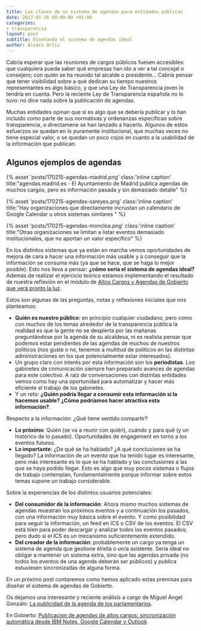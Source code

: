 ```yaml
---
title: Las claves de un sistema de agendas para entidades públicas
date: 2017-01-26 08:00:00 +01:00
categories:
- transparencia
layout: post
subtitle: Diseñando el sistema de agendas ideal
author: Álvaro Ortiz
---
```


Cabría esperar que las reuniones de cargos públicos fuesen accesibles: que cualquiera pueda saber qué empresas han ido a ver a tal concejal o consejero; con quién se ha reunido tal alcalde o presidente... Cabría pensar que tener visibilidad sobre a qué dedican su tiempo nuestros representantes es algo básico, y que una Ley de Transparencia joven lo tendría en cuenta. Pero la reciente Ley de Transparencia española no lo tuvo: no dice nada sobre la publicación de agendas.

Muchas entidades opinan que si es algo que se debería publicar y lo han incluído como parte de sus normativas y ordenanzas específicas sobre transparencia, o directamene se han lanzado a hacerlo. Algunos de estos esfuerzos se quedan en lo puramente institucional, que muchas veces no tiene especial valor, o se quedan un poco cojos en cuanto a la usabilidad de la información que publican.

## Algunos ejemplos de agendas

{% asset 'posts/170215-agendas-madrid.png' class:'inline caption' title:"agendas.madrid.es - El Ayuntamiento de Madrid publica agendas de muchos cargos, pero es información pasada y sin demasiado detalle" %}


{% asset 'posts/170215-agendas-ssreyes.png' class:'inline caption' title:"Hay organizaciones que directamente incrustan un calendario de Google Calendar u otros sistemas similares " %}


{% asset 'posts/170215-agendas-moncloa.png' class:'inline caption' title:"Otras organizaciones se limitan a listar eventos demasiado institucionales, que no aportan un valor específico" %}


En los distintos sistemas que ya están en marcha vemos oportunidades de mejora de cara a hacer una información más usable y a conseguir que la información se consuma más (ya que se hace, que se haga lo mejor posible). Esto nos lleva a pensar: **¿cómo sería el sistema de agendas ideal?** Además de realizar el ejercicio teórico estamos implementando el resultado de nuestra reflexión en el módulo de [Altos Cargos y Agendas de Gobierto que verá pronto la luz](https://gobierto.es/blog/20161215-diputacion-de-valencia-gobierto.html).

Estos son algunas de las preguntas, notas y reflexiones iniciales que nos planteamos:

* **Quién es nuestro público**: en principio cualquier ciudadano, pero como con muchos de los temas alrededor de la transparencia pública la realidad es que la gente no se despierta por las mañanas preguntándose por la agenda de su alcaldesa, ni es realista pensar que podemos estar pendientes de las agendas de muchos de nuestros políticos (nos guste o no, tenemos a multitud de políticos en las distintas administraciones en los que potencialmente estar interesados).
* Un grupo claro con interés por esta información son los **periodistas**. Los gabinetes de comunicación siempre han preparado avances de agendas para este colectivo. A raiz de conversaciones con distintas entidades vemos como hay una oportunidad para automatizar y hacer más eficiente el trabajo de los gabinetes.
* Y un reto: **¿Quién podría llegar a consumir esta información si la hacemos usable? ¿Cómo podríamos hacer atractiva esta información?**.  

Respecto a la información: ¿Qué tiene sentido compartir?

* **Lo próximo**: Quién (se va a reunir con quién), cuándo y para qué (y un histórico de lo pasado). Oportunidades de engagement en torno a los eventos futuros.
* **Lo importante**: ¿De qué se ha hablado? ¿A qué conclusiones se ha llegado? La información de un evento que ha tenido lugar es interesante, pero más interesante es lo que se ha hablado y las conclusiones a las que se haya podido llegar.  Esto es algo que muy pocos sistemas o flujos de trabajo contemplan, fundamentalmente porque informar sobre estos temas supone un trabajo considerable.

Sobre la experiencias de los distintos usuarios potenciales:

* **Del consumidor de la información**: Ahora mismo muchos sistemas de agendas muestran los próximos eventos y a continuación los pasados, con una información muy básica sobre el evento. Y como posibilidad para seguir la información, un feed en ICS o CSV de los eventos.  El CSV está bien para poder descargar y analizar todos los eventos pasados; pero dudo si el ICS es un mecanismo suficientemente extendido.
* **Del creador de la información**: probablemente un cargo ya tenga un sistema de agenda que gestione él/ella o un/a asistente. Sería ideal no obligar a mantener un sistema extra, sino que las agendas privada (no todos los eventos de una agenda deberán ser públicos) y publica estuviesen sincronizadas de alguna forma.

<div class="separator"></div>

En un próximo post contaremos como hemos aplicado estas premisas para diseñar el sistema de agendas de Gobierto.

Os dejamos una interesante y reciente análisis a cargo de Miguel Ángel Gonzalo: [La publicidad de la agenda de los parlamentarios](http://miguelgonzalo.net/la-publicidad-de-la-agenda-parlamentaria/).

En Gobierto: [Publicacion de agendas de altos cargos: sincronización automática desde IBM Notes, Google Calendar y Outlook](/blog/20180207-gobierto-agendas.html)
